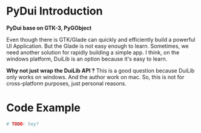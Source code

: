 # PyDui Introduction

**PyDui base on GTK-3, PyGObject**

Even though there is GTK/Glade can quickly and efficiently build a powerful UI Application. But the Glade is not easy enough to learn. Sometimes, we need another solution for rapidly building a simple app. I think, on the windows platform, DuiLib is an option because it's easy to learn.

**Why not just wrap the DuiLib API ?** 
This is a good question because DuiLib only works on windows. And the author work on mac. So, this is not for cross-platform purposes, just personal reasons.



# Code Example

```python
# TODO: hey? 
```






